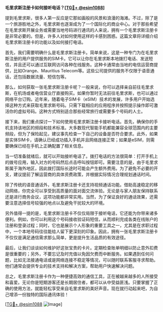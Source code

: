 **毛里求斯注册卡如何接听电话？[[TG💪+ @esim1088](https://t.me/s/esim1088)]**

提到毛里求斯，很多人第一反应是它那如画般的风景和浪漫的海滩。不过，除了是一个旅游胜地之外，毛里求斯也逐渐成为了一个国际化的商业中心。对于那些希望在毛里求斯开展业务或需要当地号码进行通讯的人来说，拥有一个毛里求斯注册卡是非常必要的。但是，许多人对如何使用这样的卡感到困惑。这篇文章将详细介绍毛里求斯注册卡的功能以及如何接打电话。

首先，我们需要明确什么是毛里求斯注册卡。简单来说，这是一种专门为在毛里求斯注册的用户提供服务的SIM卡。它可以让你在毛里求斯本地拨打电话、发送短信，并且还可以通过互联网访问各种在线服务。这种卡通常由当地的电信运营商提供，比如Orange、Mauritius Telecom等。这些公司提供的服务不仅限于语音通话，还包括数据流量、短信包等。

那么，如何获取一张毛里求斯注册卡呢？一般来说，你可以选择亲自前往毛里求斯，在机场或者电信营业厅直接购买。如果你暂时无法前往毛里求斯，也可以通过网络平台订购。近年来，随着电子SIM卡（eSIM）技术的发展，许多用户开始选择这种方式来获取毛里求斯号码。只需下载相应的应用程序并按照提示操作即可激活你的虚拟号码。这种方式特别适合那些经常旅行或需要多个号码的人士。

接下来，我们重点探讨一下如何使用毛里求斯注册卡接听电话。首先，确保你的手机支持该地区的频段和技术标准。大多数现代智能手机都能兼容全球范围内的主要频段，但为了保险起见，建议事先检查一下自己的设备是否符合要求。此外，如果是实体SIM卡，请确认已经成功插入手机并且网络连接正常；如果是eSIM，则需要确保已经在手机上正确配置了相关信息。

当一切准备就绪后，就可以开始接听电话了。拨打电话的方法很简单：打开手机上的拨号应用，输入对方的号码然后点击呼叫按钮即可。需要注意的是，由于毛里求斯属于海外地区，因此拨打国际长途时可能会产生额外费用。为了避免不必要的开支，建议提前了解运营商的具体资费政策，并根据实际情况合理规划通话时间。

除了传统的语音通话外，毛里求斯注册卡还支持视频通话功能。借助高速稳定的移动网络，你完全可以享受到高质量的面对面交流体验。无论是与家人朋友保持联系还是进行商务会议，这项功能都非常实用。当然，为了保证良好的通话效果，还需要注意选择信号较强的地点以及避免干扰较大的环境。

另外值得一提的是，毛里求斯注册卡不仅仅局限于接听电话，它还能为你带来诸多便利。例如，你可以利用这个号码接收验证码短信，从而顺利完成各类在线账户的注册和登录过程；同时，它也是展示个人形象的重要工具之一，尤其是在求职过程中，一个本地号码往往能给人留下更深刻的印象。因此，拥有一张毛里求斯注册卡不仅仅是满足通信需求那么简单，更是提升生活品质的有效途径。

最后，让我们谈谈如何维护好这张宝贵的卡片。定期检查账单明细以防止意外扣费是很重要的；另外，不要忘记及时充值以免因欠费而中断服务。如果遇到任何问题，比如无法接通电话或是网络连接不稳定等情况，可以随时联系客服寻求帮助。他们通常会提供专业的技术支持和解决方案，帮助用户快速解决问题。

总之，毛里求斯注册卡作为一种便捷高效的通信工具，正在被越来越多的人所接受和喜爱。无论你是短期游客还是长期居住者，都可以从中受益匪浅。只要掌握了正确的使用方法，就能轻松享受来自毛里求斯的美好声音。现在就行动起来吧，为自己增添一份独特的国际通讯体验！

[[TG💪+ @esim1088](https://t.me/s/esim1088) ![Image](https://i.postimg.cc/4NQfJmqS/Snipaste-2025-05-13-00-14-12.png)]
